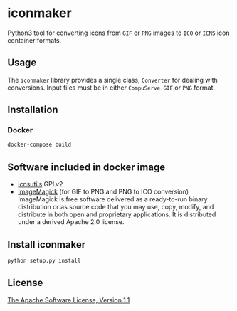# iconmaker

Python3 tool for converting icons from `GIF` or `PNG` images to `ICO` or `ICNS` icon container formats.

## Usage

The `iconmaker` library provides a single class, `Converter` for dealing with conversions. Input files must be in either `CompuServe GIF` or `PNG` format.

## Installation

### Docker

```bash
docker-compose build
```

## Software included in docker image

* [icnsutils](https://github.com/kornelski/libicns)
  GPLv2
* [ImageMagick](https://www.imagemagick.org/script/index.php) (for GIF to PNG and PNG to ICO conversion)  
  ImageMagick is free software delivered as a ready-to-run binary distribution or as source code that you may use, copy, modify, and distribute in both open and proprietary applications. It is distributed under a derived Apache 2.0 license.

## Install iconmaker

```bash
python setup.py install
```

## License

[The Apache Software License, Version 1.1](LICENSE.txt)